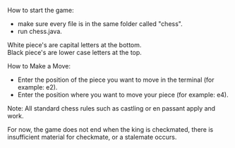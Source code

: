 How to start the game:
  - make sure every file is in the same folder called "chess".
  - run chess.java.

White piece's are capital letters at the bottom.<br/>
Black piece's are lower case letters at the top.

How to Make a Move:
  - Enter the position of the piece you want to move in the terminal (for example: e2).
  - Enter the position where you want to move your piece (for example: e4).

Note: All standard chess rules such as castling or en passant apply and work. 

For now, the game does not end when the king is checkmated, there is insufficient material for checkmate, or a stalemate occurs.
